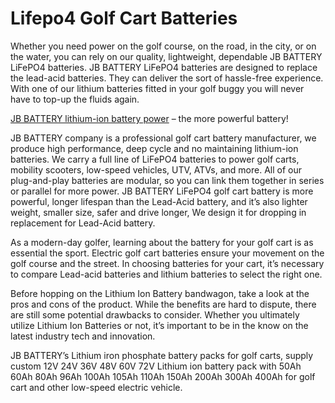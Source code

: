 # Lifepo4 Golf Cart Batteries

Whether you need power on the golf course, on the road, in the city, or on the water, you can rely on our quality, lightweight, dependable JB BATTERY LiFePO4 batteries.
JB BATTERY LiFePO4 batteries are designed to replace the lead-acid batteries. They can deliver the sort of hassle-free experience. With one of our lithium batteries fitted in your golf buggy you will never have to top-up the fluids again.

[JB BATTERY lithium-ion battery power](https://www.lifepo4golfcartbattery.com/) – the more powerful battery!

JB BATTERY company is a professional golf cart battery manufacturer, we produce high performance, deep cycle and no maintaining lithium-ion batteries. We carry a full line of LiFePO4 batteries to power golf carts, mobility scooters, low-speed vehicles, UTV, ATVs, and more. All of our plug-and-play batteries are modular, so you can link them together in series or parallel for more power. JB BATTERY LiFePO4 golf cart battery is more powerful, longer lifespan than the Lead-Acid battery, and it’s also lighter weight, smaller size, safer and drive longer, We design it for dropping in replacement for Lead-Acid battery.

As a modern-day golfer, learning about the battery for your golf cart is as essential the sport. Electric golf cart batteries ensure your movement on the golf course and the street. In choosing batteries for your cart, it’s necessary to compare Lead-acid batteries and lithium batteries to select the right one.

Before hopping on the Lithium Ion Battery bandwagon, take a look at the pros and cons of the product. While the benefits are hard to dispute, there are still some potential drawbacks to consider. Whether you ultimately utilize Lithium Ion Batteries or not, it’s important to be in the know on the latest industry tech and innovation.

JB BATTERY’s Lithium iron phosphate battery packs for golf carts, supply custom 12V 24V 36V 48V 60V 72V Lithium ion battery pack with 50Ah 60Ah 80Ah 96Ah 100Ah 105Ah 110Ah 150Ah 200Ah 300Ah 400Ah for golf cart and other low-speed electric vehicle.
